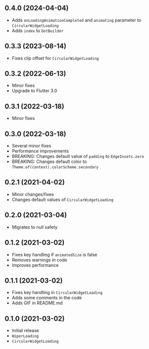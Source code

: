 ## 0.4.0 (2024-04-04)

- Adds `onLoadingAnimationCompleted` and `animating` parameter to `CircularWidgetLoading`
- Adds `index` to `DotBuilder`

## 0.3.3 (2023-08-14)

- Fixes clip offset for `CircularWidgetLoading`

## 0.3.2 (2022-06-13)

- Minor fixes
- Upgrade to Flutter 3.0

## 0.3.1 (2022-03-18)

- Minor fixes

## 0.3.0 (2022-03-18)

- Several minor fixes
- Performance improvements  
- BREAKING: Changes default value of `padding` to `EdgeInsets.zero`
- BREAKING: Changes default color to `Theme.of(context).colorScheme.secondary`

## 0.2.1 (2021-04-02)

- Minor changes/fixes
- Changes default values of `CircularWidgetLoading`

## 0.2.0 (2021-03-04)

- Migrates to null safety

## 0.1.2 (2021-03-02)

- Fixes key handling if `animatedSize` is false
- Removes warnings in code
- Improves performance

## 0.1.1 (2021-03-02)

- Fixes key handling in `CircularWidgetLoading`
- Adds some comments in the code
- Adds GIF in README.md

## 0.1.0 (2021-03-02)

- Initial release
- `WiperLoading`
- `CircularWidgetLoading`
